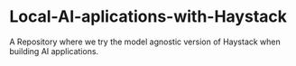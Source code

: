 # Local-AI-aplications-with-Haystack
A Repository where we try the model agnostic version of Haystack when building AI applications.
